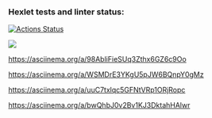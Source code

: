 ### Hexlet tests and linter status:

[![Actions Status](https://github.com/dashulyaalex/frontend-project-44/workflows/hexlet-check/badge.svg)](https://github.com/dashulyaalex/frontend-project-44/actions)

<a href="https://codeclimate.com/github/dashulyaalex/frontend-project-44/maintainability"><img src="https://api.codeclimate.com/v1/badges/0d4c0f732a63e0cabf23/maintainability" /></a>

https://asciinema.org/a/98AbliFieSUq3Zthx6GZ6c9Oo

https://asciinema.org/a/WSMDrE3YKgU5pJW6BQnpY0gMz

https://asciinema.org/a/uuC7txlqc5GFNtVRp1ORjRopc

https://asciinema.org/a/bwQhbJ0v2Bv1KJ3DktahHAlwr
